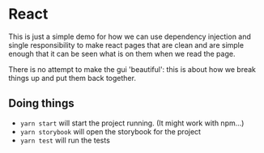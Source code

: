 # React

This is just a simple demo for how we can use dependency injection and single responsibility to make react pages that are clean and are
simple enough that it can be seen what is on them when we read the page.

There is no attempt to make the gui 'beautiful': this is about how we break things up and put them back together. 

## Doing things

* `yarn start` will start the project running. (It might work with npm...)
* `yarn storybook` will open the storybook for the project
* `yarn test` will run the tests


